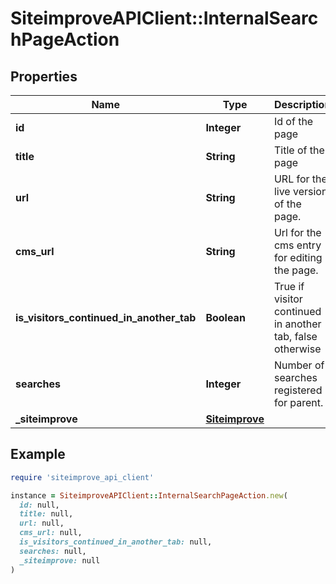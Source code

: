 # SiteimproveAPIClient::InternalSearchPageAction

## Properties

| Name | Type | Description | Notes |
| ---- | ---- | ----------- | ----- |
| **id** | **Integer** | Id of the page |  |
| **title** | **String** | Title of the page | [optional] |
| **url** | **String** | URL for the live version of the page. | [optional] |
| **cms_url** | **String** | Url for the cms entry for editing the page. | [optional] |
| **is_visitors_continued_in_another_tab** | **Boolean** | True if visitor continued in another tab, false otherwise |  |
| **searches** | **Integer** | Number of searches registered for parent. | [optional] |
| **_siteimprove** | [**Siteimprove**](Siteimprove.md) |  | [optional] |

## Example

```ruby
require 'siteimprove_api_client'

instance = SiteimproveAPIClient::InternalSearchPageAction.new(
  id: null,
  title: null,
  url: null,
  cms_url: null,
  is_visitors_continued_in_another_tab: null,
  searches: null,
  _siteimprove: null
)
```

